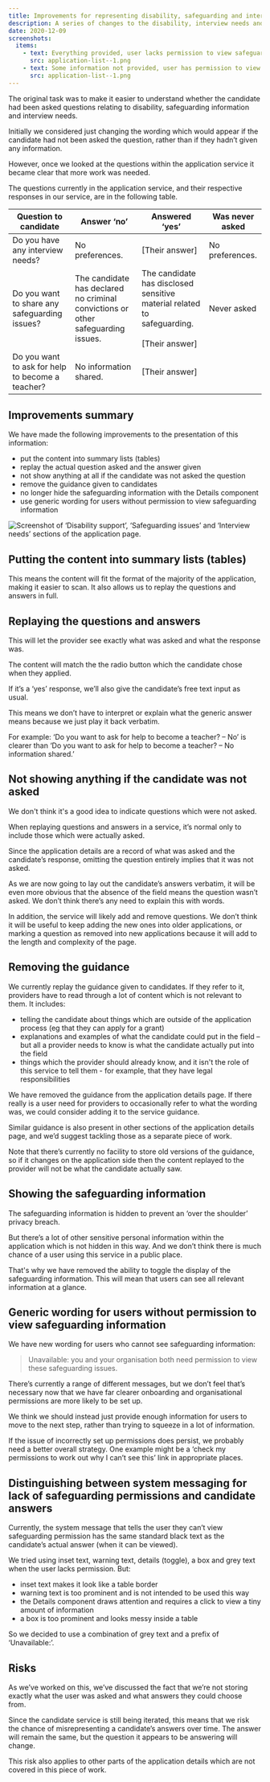 ```yaml
---
title: Improvements for representing disability, safeguarding and interview information
description: A series of changes to the disability, interview needs and safeguarding sections. Plus removing the candidate guidance blocks.
date: 2020-12-09
screenshots:
  items:
    - text: Everything provided, user lacks permission to view safeguarding information
      src: application-list--1.png
    - text: Some information not provided, user has permission to view safeguarding information
      src: application-list--1.png
---
```


The original task was to make it easier to understand whether the candidate had been asked questions relating to disability, safeguarding information and interview needs.

Initially we considered just changing the wording which would appear if the candidate had not been asked the question, rather than if they hadn’t given any information.

However, once we looked at the questions within the application service it became clear that more work was needed.

The questions currently in the application service, and their respective responses in our service, are in the following table.

| Question to candidate | Answer ‘no’ | Answered ‘yes’ | Was never asked |
| ----------------------|-------------|----------------|---------------- |
| Do you have any interview needs? | No preferences. | [Their answer] | No preferences.
| Do you want to share any safeguarding issues? | The candidate has declared no criminal convictions or other safeguarding issues. | The candidate has disclosed sensitive material related to safeguarding.<br><br>[Their answer] | Never asked |
| Do you want to ask for help to become a teacher? | No information shared. | [Their answer] | |

## Improvements summary

We have made the following improvements to the presentation of this information:

- put the content into summary lists (tables)
- replay the actual question asked and the answer given
- not show anything at all if the candidate was not asked the question
- remove the guidance given to candidates
- no longer hide the safeguarding information with the Details component
- use generic wording for users without permission to view safeguarding information

![Screenshot of ‘Disability support’, ‘Safeguarding issues’ and ‘Interview needs’ sections of the application page.](inline.png)

## Putting the content into summary lists (tables)

This means the content will fit the format of the majority of the application, making it easier to scan. It also allows us to replay the questions and answers in full.

## Replaying the questions and answers

This will let the provider see exactly what was asked and what the response was.

The content will match the the radio button which the candidate chose when they applied.

If it’s a ‘yes’ response, we’ll also give the candidate’s free text input as usual.

This means we don’t have to interpret or explain what the generic answer means because we just play it back verbatim.

For example: ‘Do you want to ask for help to become a teacher? – No’ is clearer than ‘Do you want to ask for help to become a teacher? – No information shared.’

## Not showing anything if the candidate was not asked

We don't think it's a good idea to indicate questions which were not asked.

When replaying questions and answers in a service, it’s normal only to include those which were actually asked.

Since the application details are a record of what was asked and the candidate’s response, omitting the question entirely implies that it was not asked.

As we are now going to lay out the candidate’s answers verbatim, it will be even more obvious that the absence of the field means the question wasn’t asked. We don’t think there’s any need to explain this with words.

In addition, the service will likely add and remove questions. We don’t think it will be useful to keep adding the new ones into older applications, or marking a question as removed into new applications because it will add to the length and complexity of the page.

## Removing the guidance

We currently replay the guidance given to candidates. If they refer to it, providers have to read through a lot of content which is not relevant to them. It includes:

- telling the candidate about things which are outside of the application process (eg that they can apply for a grant)
- explanations and examples of what the candidate could put in the field – but all a provider needs to know is what the candidate actually put into the field
- things which the provider should already know, and it isn't the role of this service to tell them - for example, that they have legal responsibilities

We have removed the guidance from the application details page. If there really is a user need for providers to occasionally refer to what the wording was, we could consider adding it to the service guidance.

Similar guidance is also present in other sections of the application details page, and we’d suggest tackling those as a separate piece of work.

Note that there’s currently no facility to store old versions of the guidance, so if it changes on the application side then the content replayed to the provider will not be what the candidate actually saw.

## Showing the safeguarding information

The safeguarding information is hidden to prevent an ‘over the shoulder’ privacy breach.

But there’s a lot of other sensitive personal information within the application which is not hidden in this way. And we don’t think there is much chance of a user using this service in a public place.

That's why we have removed the ability to toggle the display of the safeguarding information. This will mean that users can see all relevant information at a glance.

## Generic wording for users without permission to view safeguarding information

We have new wording for users who cannot see safeguarding information:

> Unavailable: you and your organisation both need permission to view these safeguarding issues.

There’s currently a range of different messages, but we don’t feel that’s necessary now that we have far clearer onboarding and organisational permissions are more likely to be set up.

We think we should instead just provide enough information for users to move to the next step, rather than trying to squeeze in a lot of information.

If the issue of incorrectly set up permissions does persist, we probably need a better overall strategy. One example might be a ‘check my permissions to work out why I can’t see this’ link in appropriate places.

## Distinguishing between system messaging for lack of safeguarding permissions and candidate answers

Currently, the system message that tells the user they can’t view safeguarding permission has the same standard black text as the candidate’s actual answer (when it can be viewed).

We tried using inset text, warning text, details (toggle), a box and grey text when the user lacks permission. But:

- inset text makes it look like a table border
- warning text is too prominent and is not intended to be used this way
- the Details component draws attention and requires a click to view a tiny amount of information
- a box is too prominent and looks messy inside a table

So we decided to use a combination of grey text and a prefix of ‘Unavailable:’.

## Risks

As we’ve worked on this, we’ve discussed the fact that we’re not storing exactly what the user was asked and what answers they could choose from.

Since the candidate service is still being iterated, this means that we risk the chance of misrepresenting a candidate’s answers over time. The answer will remain the same, but the question it appears to be answering will change.

This risk also applies to other parts of the application details which are not covered in this piece of work.
